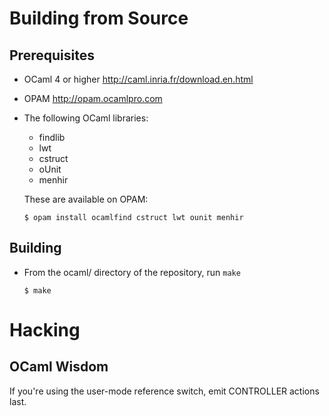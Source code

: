 Building from Source
====================

Prerequisites
-------------

- OCaml 4 or higher <http://caml.inria.fr/download.en.html>

- OPAM <http://opam.ocamlpro.com>

- The following OCaml libraries:

  - findlib
  - lwt
  - cstruct 
  - oUnit
  - menhir

  These are available on OPAM:

  ```
  $ opam install ocamlfind cstruct lwt ounit menhir
  ```

Building
--------

- From the ocaml/ directory of the repository, run `make`

  ```
  $ make
  ```

Hacking
=======

OCaml Wisdom
------------

If you're using the user-mode reference switch, emit CONTROLLER actions last.
